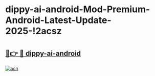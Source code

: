 # dippy-ai-android-Mod-Premium-Android-Latest-Update-2025-!2acsz

# <h2><a href="https://p5xsnc.esa.edu.pl?title=dippy-ai-android&ref=2acsz">🔗👉 🔴 dippy-ai-android</a></h2>

[![acn](https://github.com/user-attachments/assets/0f9c940e-d8b0-45ae-aac7-cd30a18b3e1c)](https://p5xsnc.esa.edu.pl?title=dippy-ai-android&ref=2acsz)

